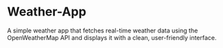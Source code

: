# Weather-App
A simple weather app that fetches real-time weather data using the OpenWeatherMap API and displays it with a clean, user-friendly interface.
